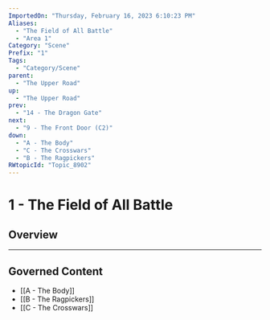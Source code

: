 ```yaml
---
ImportedOn: "Thursday, February 16, 2023 6:10:23 PM"
Aliases:
  - "The Field of All Battle"
  - "Area 1"
Category: "Scene"
Prefix: "1"
Tags:
  - "Category/Scene"
parent:
  - "The Upper Road"
up:
  - "The Upper Road"
prev:
  - "14 - The Dragon Gate"
next:
  - "9 - The Front Door (C2)"
down:
  - "A - The Body"
  - "C - The Crosswars"
  - "B - The Ragpickers"
RWtopicId: "Topic_8902"
---
```

# 1 - The Field of All Battle
## Overview
---
## Governed Content
- [[A - The Body]]
- [[B - The Ragpickers]]
- [[C - The Crosswars]]

